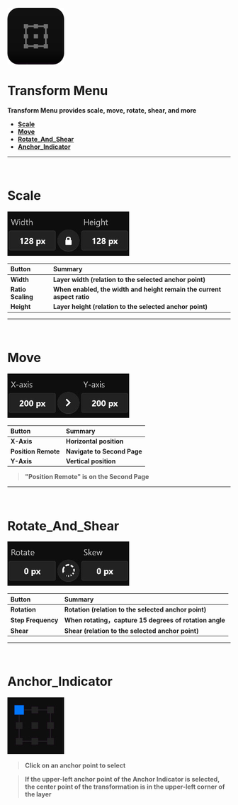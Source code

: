 ![Image](Images/Menus_TransformerMenu.png)
# **Transform Menu**
**Transform Menu provides scale, move, rotate, shear, and more**
- [**Scale**](#Scale)
- [**Move**](#Move)
- [**Rotate_And_Shear**](#Rotate_And_Shear)
- [**Anchor_Indicator**](#Anchor_Indicator)


---
<br/>

# **Scale**
![Image](Images/Menus_TransformerMenu_Size.jpg)

|**Button**|**Summary**|
|:-|:-|
|**Width**|**Layer width  (relation to the selected anchor point)**|
|**Ratio Scaling**|**When enabled, the width and height remain the current aspect ratio**|
|**Height**|**Layer height  (relation to the selected anchor point)**|


---
<br/>

# **Move**
![Image](Images/Menus_TransformerMenu_Move.jpg)

|**Button**|**Summary**|
|:-|:-|
|**X-Axis**|**Horizontal position**|
|**Position Remote**|**Navigate to Second Page**|
|**Y-Axis**|**Vertical position**|

> **"Position Remote" is on the Second Page**

---
<br/>

# **Rotate_And_Shear**
![Image](Images/Menus_TransformerMenu_RotateAndSkew.jpg)

|**Button**|**Summary**|
|:-|:-|
|**Rotation**|**Rotation  (relation to the selected anchor point)**|
|**Step Frequency**|**When rotating，capture 15 degrees of rotation angle**|
|**Shear**|**Shear  (relation to the selected anchor point)**|


---
<br/>

# **Anchor_Indicator**
![Image](Images/Menus_TransformerMenu_AnchorPointIndicator.jpg)

> **Click on an anchor point to select**

> **If the upper-left anchor point of the Anchor Indicator is selected, the center point of the transformation is in the upper-left corner of the layer**